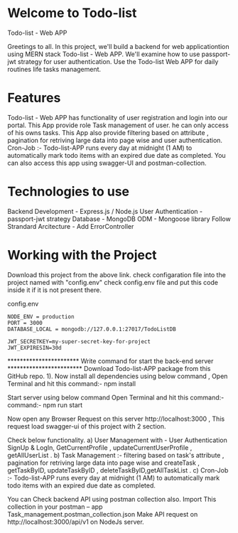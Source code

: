 #  Welcome to Todo-list
Todo-list - Web APP

Greetings to all. In this project, we'll build a backend for web applicationtion using MERN stack Todo-list - Web APP. We'll examine how to use passport-jwt strategy for user authentication. Use the Todo-list Web APP for daily routines life tasks management.

# Features
Todo-list - Web APP has functionality of user registration and login into our portal. 
This App provide role Task management of user. he can only access of his owns tasks.
This App also provide filtering based on attribute , pagination for retriving large data into page wise and user authentication.
Cron-Job :- Todo-list-APP runs every day at midnight (1 AM) to automatically mark todo items with an expired due date as completed. 
You can also access this app using swagger-UI and postman-collection.

# Technologies to use
Backend Development - Express.js / Node.js
User Authentication - passport-jwt strategy
Database - MongoDB
ODM - Mongoose library
Follow Strandard Arcitecture - Add ErrorController 

# Working with the Project
Download this project from the above link. check configaration file into the project named with "config.env"
check config.env file and put this code inside it if it is not present there.

config.env
```
NODE_ENV = production 
PORT = 3000
DATABASE_LOCAL = mongodb://127.0.0.1:27017/TodoListDB

JWT_SECRETKEY=my-super-secret-key-for-project
JWT_EXPIRESIN=30d
```

*********************** Write command for start the back-end server ************************
Download Todo-list-APP package from this GitHub repo. 
1). Now install all dependencies using below command , 
Open Terminal and hit this command:- npm install 

Start server using below command Open Terminal and hit this command:- 
command:- npm run start 

Now open any Browser
Request on this server http://localhost:3000 , This request load swagger-ui of this project with 2 section.

Check below functionality. 
a) User Management with - User Authentication SignUp & LogIn, GetCurrentProfile , updateCurrentUserProfile , getAllUserList .
b) Task Management :- filtering based on task's attribute , pagination for retriving large data into page wise and createTask , getTaskByID, updateTaskByID , deleteTaskByID,getAllTaskList .
c) Cron-Job :- Todo-list-APP runs every day at midnight (1 AM) to automatically mark todo items with an expired due date as completed. 

You can Check backend API using postman collection also. 
Import This collection in your postman – app Task_management.postman_collection.json 
Make API request on http://localhost:3000/api/v1 on NodeJs server.